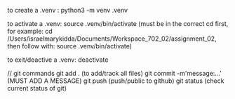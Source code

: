 to create a .venv :
python3 -m venv .venv

to activate a .venv:
source .venv/bin/activate (must be in the correct cd first, for example: cd /Users/israelmarykidda/Documents/Workspace_702_02/assignment_02, then follow with: source .venv/bin/activate)

to exit/deactive a .venv:
deactivate

// git commands
git add . (to add/track all files)
git commit -m'message:...' (MUST ADD A MESSAGE)
git push (push/public to github)
git status (check current status of git)